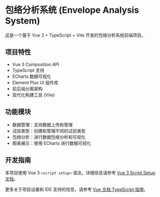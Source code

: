 # 包络分析系统 (Envelope Analysis System)

这是一个基于 Vue 3 + TypeScript + Vite 开发的包络分析系统前端项目。

## 项目特性

- Vue 3 Composition API
- TypeScript 支持
- ECharts 数据可视化
- Element Plus UI 组件库
- 前后端分离架构
- 现代化构建工具 (Vite)

## 功能模块

- 数据管理：支持数据上传和管理
- 试验类型：创建和管理不同的试验类型
- 包络分析：进行数据包络分析和可视化
- 图表展示：使用 ECharts 进行数据可视化

## 开发指南

本项目使用 Vue 3 `<script setup>` 语法，详细信息请参考 [Vue 3 Script Setup 文档](https://v3.vuejs.org/api/sfc-script-setup.html#sfc-script-setup)。

更多关于项目设置和 IDE 支持的信息，请参考 [Vue 文档 TypeScript 指南](https://vuejs.org/guide/typescript/overview.html#project-setup)。
